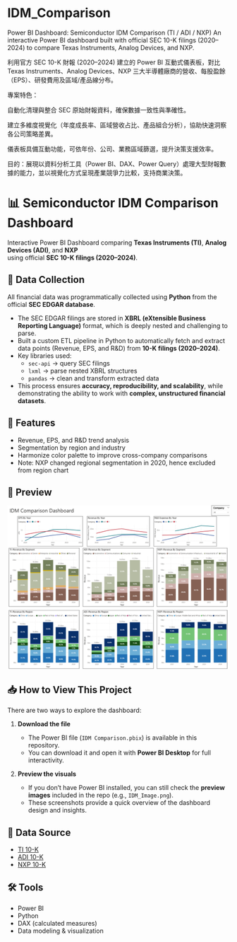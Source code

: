 # IDM_Comparison
Power BI Dashboard: Semiconductor IDM Comparison (TI / ADI / NXP) An interactive Power BI dashboard built with official SEC 10-K filings (2020–2024) to compare Texas Instruments, Analog Devices, and NXP.

利用官方 SEC 10-K 財報 (2020–2024) 建立的 Power BI 互動式儀表板，對比 Texas Instruments、Analog Devices、NXP 三大半導體廠商的營收、每股盈餘（EPS）、研發費用及區域/產品線分布。

專案特色：

自動化清理與整合 SEC 原始財報資料，確保數據一致性與準確性。

建立多維度視覺化（年度成長率、區域營收占比、產品組合分析），協助快速洞察各公司策略差異。

儀表板具備互動功能，可依年份、公司、業務區域篩選，提升決策支援效率。

目的：展現以資料分析工具（Power BI、DAX、Power Query）處理大型財報數據的能力，並以視覺化方式呈現產業競爭力比較，支持商業決策。

# 📊 Semiconductor IDM Comparison Dashboard

Interactive Power BI Dashboard comparing **Texas Instruments (TI)**, **Analog Devices (ADI)**, and **NXP**  
using official **SEC 10-K filings (2020–2024)**.

## 🐍 Data Collection  
All financial data was programmatically collected using **Python** from the official **SEC EDGAR database**.  

- The SEC EDGAR filings are stored in **XBRL (eXtensible Business Reporting Language)** format, which is deeply nested and challenging to parse.  
- Built a custom ETL pipeline in Python to automatically fetch and extract data points (Revenue, EPS, and R&D) from **10-K filings (2020–2024)**.  
- Key libraries used:  
  - `sec-api` → query SEC filings  
  - `lxml` → parse nested XBRL structures  
  - `pandas` → clean and transform extracted data  
- This process ensures **accuracy, reproducibility, and scalability**, while demonstrating the ability to work with **complex, unstructured financial datasets**.
  
## 🔎 Features
- Revenue, EPS, and R&D trend analysis
- Segmentation by region and industry
- Harmonize color palette to improve cross-company comparisons
- Note: NXP changed regional segmentation in 2020, hence excluded from region chart

## 📂 Preview
![Dashboard Screenshot](https://github.com/chen7io/IDM_Comparison/blob/main/IDM_Comparison_Image.png)

## 📥 How to View This Project  

There are two ways to explore the dashboard:  

1. **Download the file**  
   - The Power BI file (`IDM Comparison.pbix`) is available in this repository.  
   - You can download it and open it with **Power BI Desktop** for full interactivity.  

2. **Preview the visuals**  
   - If you don’t have Power BI installed, you can still check the **preview images** included in the repo (e.g., `IDM_Image.png`).  
   - These screenshots provide a quick overview of the dashboard design and insights.  

## 📑 Data Source
- [TI 10-K](https://investor.ti.com/financial-information/sec-filings)
- [ADI 10-K](https://investor.analog.com/financial-information/sec-filings)
- [NXP 10-K](https://investors.nxp.com/financials/sec-filings)

## 🛠 Tools
- Power BI
- Python
- DAX (calculated measures)
- Data modeling & visualization
